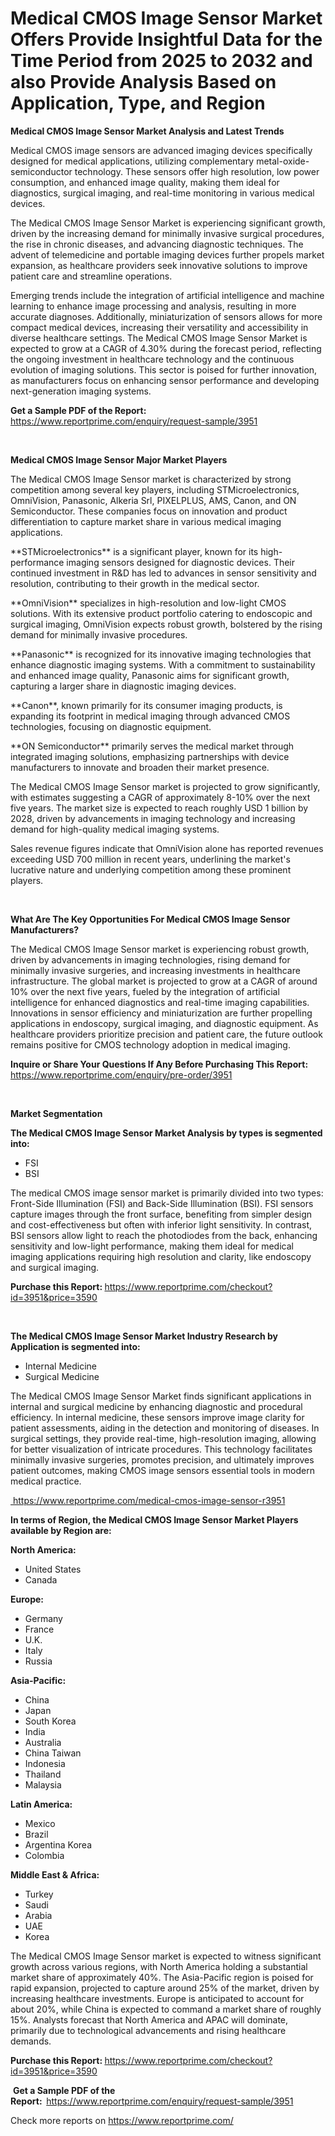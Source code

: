 <p><h1>Medical CMOS Image Sensor Market Offers Provide Insightful Data for the Time Period from 2025 to 2032 and also Provide Analysis Based on Application, Type, and Region</h1></p><p><strong>Medical CMOS Image Sensor Market Analysis and Latest Trends</strong></p>
<p><p>Medical CMOS image sensors are advanced imaging devices specifically designed for medical applications, utilizing complementary metal-oxide-semiconductor technology. These sensors offer high resolution, low power consumption, and enhanced image quality, making them ideal for diagnostics, surgical imaging, and real-time monitoring in various medical devices.</p><p>The Medical CMOS Image Sensor Market is experiencing significant growth, driven by the increasing demand for minimally invasive surgical procedures, the rise in chronic diseases, and advancing diagnostic techniques. The advent of telemedicine and portable imaging devices further propels market expansion, as healthcare providers seek innovative solutions to improve patient care and streamline operations.</p><p>Emerging trends include the integration of artificial intelligence and machine learning to enhance image processing and analysis, resulting in more accurate diagnoses. Additionally, miniaturization of sensors allows for more compact medical devices, increasing their versatility and accessibility in diverse healthcare settings. The Medical CMOS Image Sensor Market is expected to grow at a CAGR of 4.30% during the forecast period, reflecting the ongoing investment in healthcare technology and the continuous evolution of imaging solutions. This sector is poised for further innovation, as manufacturers focus on enhancing sensor performance and developing next-generation imaging systems.</p></p>
<p><strong>Get a Sample PDF of the Report:&nbsp;</strong> <a href="https://www.reportprime.com/enquiry/request-sample/3951?utm_campaign=2480&utm_medium=2&utm_source=Github&utm_content=ia&utm_term=18032025&utm_id=medical-cmos-image-sensor">https://www.reportprime.com/enquiry/request-sample/3951</a></p>
<p>&nbsp;</p>
<p><strong>Medical CMOS Image Sensor Major Market Players</strong></p>
<p><p>The Medical CMOS Image Sensor market is characterized by strong competition among several key players, including STMicroelectronics, OmniVision, Panasonic, Alkeria Srl, PIXELPLUS, AMS, Canon, and ON Semiconductor. These companies focus on innovation and product differentiation to capture market share in various medical imaging applications.</p><p>**STMicroelectronics** is a significant player, known for its high-performance imaging sensors designed for diagnostic devices. Their continued investment in R&D has led to advances in sensor sensitivity and resolution, contributing to their growth in the medical sector.</p><p>**OmniVision** specializes in high-resolution and low-light CMOS solutions. With its extensive product portfolio catering to endoscopic and surgical imaging, OmniVision expects robust growth, bolstered by the rising demand for minimally invasive procedures.</p><p>**Panasonic** is recognized for its innovative imaging technologies that enhance diagnostic imaging systems. With a commitment to sustainability and enhanced image quality, Panasonic aims for significant growth, capturing a larger share in diagnostic imaging devices.</p><p>**Canon**, known primarily for its consumer imaging products, is expanding its footprint in medical imaging through advanced CMOS technologies, focusing on diagnostic equipment.</p><p>**ON Semiconductor** primarily serves the medical market through integrated imaging solutions, emphasizing partnerships with device manufacturers to innovate and broaden their market presence.</p><p>The Medical CMOS Image Sensor market is projected to grow significantly, with estimates suggesting a CAGR of approximately 8-10% over the next five years. The market size is expected to reach roughly USD 1 billion by 2028, driven by advancements in imaging technology and increasing demand for high-quality medical imaging systems.</p><p>Sales revenue figures indicate that OmniVision alone has reported revenues exceeding USD 700 million in recent years, underlining the market's lucrative nature and underlying competition among these prominent players.</p></p>
<p>&nbsp;</p>
<p><strong>What Are The Key Opportunities For Medical CMOS Image Sensor Manufacturers?</strong></p>
<p><p>The Medical CMOS Image Sensor market is experiencing robust growth, driven by advancements in imaging technologies, rising demand for minimally invasive surgeries, and increasing investments in healthcare infrastructure. The global market is projected to grow at a CAGR of around 10% over the next five years, fueled by the integration of artificial intelligence for enhanced diagnostics and real-time imaging capabilities. Innovations in sensor efficiency and miniaturization are further propelling applications in endoscopy, surgical imaging, and diagnostic equipment. As healthcare providers prioritize precision and patient care, the future outlook remains positive for CMOS technology adoption in medical imaging.</p></p>
<p><strong>Inquire or Share Your Questions If Any Before Purchasing This Report:</strong> <a href="https://www.reportprime.com/enquiry/pre-order/3951?utm_campaign=2480&utm_medium=2&utm_source=Github&utm_content=ia&utm_term=18032025&utm_id=medical-cmos-image-sensor">https://www.reportprime.com/enquiry/pre-order/3951</a></p>
<p>&nbsp;</p>
<p><strong>Market Segmentation</strong></p>
<p><strong>The Medical CMOS Image Sensor Market Analysis by types is segmented into:</strong></p>
<p><ul><li>FSI</li><li>BSI</li></ul></p>
<p><p>The medical CMOS image sensor market is primarily divided into two types: Front-Side Illumination (FSI) and Back-Side Illumination (BSI). FSI sensors capture images through the front surface, benefiting from simpler design and cost-effectiveness but often with inferior light sensitivity. In contrast, BSI sensors allow light to reach the photodiodes from the back, enhancing sensitivity and low-light performance, making them ideal for medical imaging applications requiring high resolution and clarity, like endoscopy and surgical imaging.</p></p>
<p><strong>Purchase this Report:&nbsp;</strong><a href="https://www.reportprime.com/checkout?id=3951&price=3590&utm_campaign=2480&utm_medium=2&utm_source=Github&utm_content=ia&utm_term=18032025&utm_id=medical-cmos-image-sensor">https://www.reportprime.com/checkout?id=3951&price=3590</a></p>
<p>&nbsp;</p>
<p><strong>The Medical CMOS Image Sensor Market Industry Research by Application is segmented into:</strong></p>
<p><ul><li>Internal Medicine</li><li>Surgical Medicine</li></ul></p>
<p><p>The Medical CMOS Image Sensor Market finds significant applications in internal and surgical medicine by enhancing diagnostic and procedural efficiency. In internal medicine, these sensors improve image clarity for patient assessments, aiding in the detection and monitoring of diseases. In surgical settings, they provide real-time, high-resolution imaging, allowing for better visualization of intricate procedures. This technology facilitates minimally invasive surgeries, promotes precision, and ultimately improves patient outcomes, making CMOS image sensors essential tools in modern medical practice.</p></p>
<p><a href="https://www.reportprime.com/medical-cmos-image-sensor-r3951?utm_campaign=2480&utm_medium=2&utm_source=Github&utm_content=ia&utm_term=18032025&utm_id=medical-cmos-image-sensor">&nbsp;https://www.reportprime.com/medical-cmos-image-sensor-r3951</a></p>
<p><strong>In terms of Region, the Medical CMOS Image Sensor Market Players available by Region are:</strong></p>
<p>
    <p> <strong> North America: </strong>
        <ul>
            <li>United States</li>
            <li>Canada</li>
        </ul>
        </p> 
    <p> <strong> Europe: </strong>
        <ul>
            <li>Germany</li>
            <li>France</li>
            <li>U.K.</li>
            <li>Italy</li>
            <li>Russia</li>
        </ul>
        </p> 
    <p> <strong> Asia-Pacific: </strong>
        <ul>
            <li>China</li>
            <li>Japan</li>
            <li>South Korea</li>
            <li>India</li>
            <li>Australia</li>
            <li>China Taiwan</li>
            <li>Indonesia</li>
            <li>Thailand</li>
            <li>Malaysia</li>
        </ul>
        </p> 
    <p> <strong> Latin America: </strong>
        <ul>
            <li>Mexico</li>
            <li>Brazil</li>
            <li>Argentina Korea</li>
            <li>Colombia</li>
        </ul>
        </p> 
    <p> <strong> Middle East & Africa: </strong>
        <ul>
            <li>Turkey</li>
            <li>Saudi</li>
            <li>Arabia</li>
            <li>UAE</li>
            <li>Korea</li>
        </ul>
    </p>
    </p>
<p><p>The Medical CMOS Image Sensor market is expected to witness significant growth across various regions, with North America holding a substantial market share of approximately 40%. The Asia-Pacific region is poised for rapid expansion, projected to capture around 25% of the market, driven by increasing healthcare investments. Europe is anticipated to account for about 20%, while China is expected to command a market share of roughly 15%. Analysts forecast that North America and APAC will dominate, primarily due to technological advancements and rising healthcare demands.</p></p>
<p><strong>Purchase this Report: </strong><a href="https://www.reportprime.com/checkout?id=3951&price=3590&utm_campaign=2480&utm_medium=2&utm_source=Github&utm_content=ia&utm_term=18032025&utm_id=medical-cmos-image-sensor">https://www.reportprime.com/checkout?id=3951&price=3590</a></p>
<p>&nbsp;<strong>Get a Sample PDF of the Report:&nbsp;&nbsp;</strong><a href="https://www.reportprime.com/enquiry/request-sample/3951?utm_campaign=2480&utm_medium=2&utm_source=Github&utm_content=ia&utm_term=18032025&utm_id=medical-cmos-image-sensor">https://www.reportprime.com/enquiry/request-sample/3951</a></p>
<p><strong></strong></p>
<p>Check more reports on <a href="https://www.reportprime.com/?utm_campaign=2480&utm_medium=2&utm_source=Github&utm_content=ia&utm_term=18032025&utm_id=medical-cmos-image-sensor">https://www.reportprime.com/</a></p>
